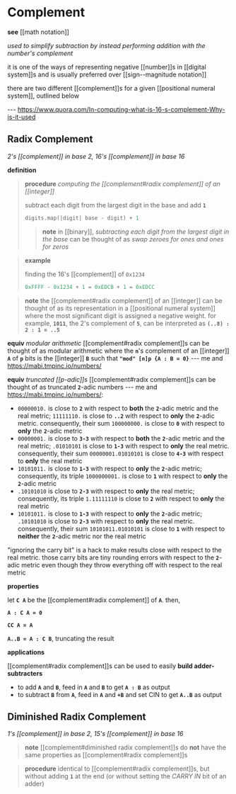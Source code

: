 # Complement

**see** [[math notation]]

_used to simplify subtraction by instead performing addition with the number's complement_

it is one of the ways of representing negative [[number]]s in [[digital system]]s and is usually preferred over [[sign--magnitude notation]]

there are two different [[complement]]s for a given [[positional numeral system]], outlined below

--- <https://www.quora.com/In-computing-what-is-16-s-complement-Why-is-it-used>

## Radix Complement

_2's [[complement]] in base 2, 16's [[complement]] in base 16_

**definition**

> **procedure** _computing the [[complement#radix complement]] of an [[integer]]_
>
> subtract each digit from the largest digit in the base and add **`1`**
>
> ```rust
> digits.map(|digit| base - digit) + 1
> ```
>
> > **note** in [[binary]], _subtracting each digit from the largest digit in the base_ can be thought of as _swap zeroes for ones and ones for zeros_

> **example**
>
> finding the 16's [[complement]] of `0x1234`
>
> ```python
> 0xFFFF - 0x1234 + 1 = 0xEDCB + 1 = 0xEDCC
> ```

> **note** the [[complement#radix complement]] of an [[integer]] can be thought of as its representation in a [[positional numeral system]] where the most significant digit is assigned a negative weight. for example, **`1011`**, the 2's complement of **`5`**, can be interpreted as **`(..8) : 2 : 1 = ..5`**

**equiv** _modular arithmetic_ [[complement#radix complement]]s can be thought of as modular arithmetic where the **`n`**'s complement of an [[integer]] **`A`** of **`p`** bits is the [[integer]] **`B`** such that **`"mod" [n]p {A : B = 0}`** --- me and <https://mabi.tmpinc.io/numbers/>

**equiv** _truncated [[p-adic]]s_ [[complement#radix complement]]s can be thought of as truncated **`2`**-adic numbers --- me and <https://mabi.tmpinc.io/numbers/>:

- `00000010.` is close to **`2`** with respect to **both** the **`2`**-adic metric and the real metric; `11111110.` is close to **`..2`** with respect to **only** the **`2`**-adic metric. consequently, their sum `100000000.` is close to **`0`** with respect to **only** the **`2`**-adic metric
- `00000001.` is close to **`3-3`** with respect to **both** the **`2`**-adic metric and the real metric; `.01010101` is close to **`1-3`** with respect to **only** the real metric. consequently, their sum `00000001.01010101` is close to **`4-3`** with respect to **only** the real metric
- `10101011.` is close to **`1-3`** with respect to **only** the **`2`**-adic metric; consequently, its triple `1000000001.` is close to **`1`** with respect to **only** the **`2`**-adic metric
- `.10101010` is close to **`2-3`** with respect to **only** the real metric; consequently, its triple `1.11111110` is close to **`2`** with respect to **only** the real metric
- `10101011.` is close to **`1-3`** with respect to **only** the **`2`**-adic metric; `.10101010` is close to **`2-3`** with respect to **only** the real metric. consequently, their sum `10101011.01010101` is close to **`1`** with respect to **neither** the **`2`**-adic metric nor the real metric

"ignoring the carry bit" is a hack to make results close with respect to the real metric. those carry bits are tiny rounding errors with respect to the **`2`**-adic metric even though they throw everything off with respect to the real metric

**properties**

let **`C A`** be the [[complement#radix complement]] of **`A`**. then,

**`A : C A = 0`**

**`CC A = A`**

**`A..B = A : C B`**, truncating the result

**applications**

[[complement#radix complement]]s can be used to easily **build adder-subtracters**

- to add **`A`** and **`B`**, feed in **`A`** and **`B`** to get **`A : B`** as output
- to subtract **`B`** from **`A`**, feed in **`A`** and **`+B`** and set CIN to get **`A..B`** as output

## Diminished Radix Complement

_1's [[complement]] in base 2, 15's [[complement]] in base 16_

> **note** [[complement#diminished radix complement]]s do **not** have the same properties as [[complement#radix complement]]s

> **procedure** identical to [[complement#radix complement]]s, but without adding **`1`** at the end (or without setting the _CARRY IN_ bit of an adder)
